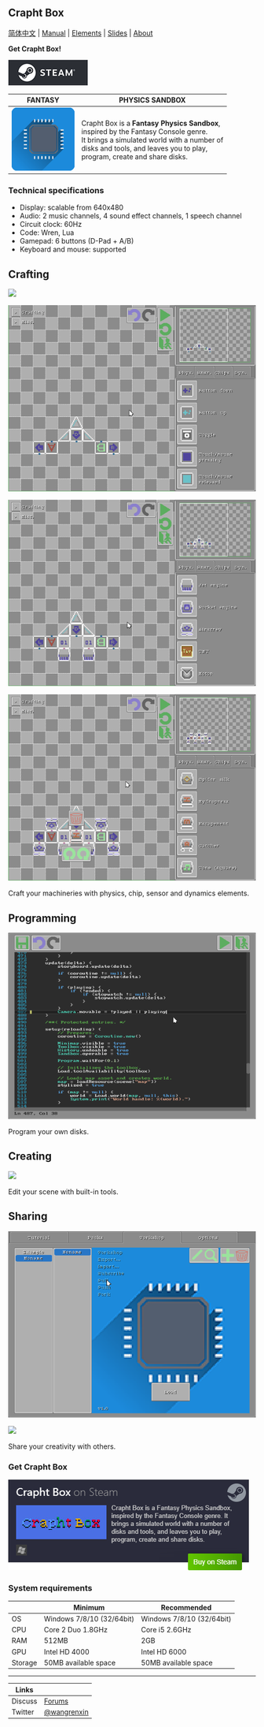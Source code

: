 <head>
<link rel="shortcut icon" type="image/x-icon" href="favicon.ico">
</head>

## Crapht Box

[简体中文](https://paladin-t.github.io/crft/README_cn) |
[Manual](https://paladin-t.github.io/crft/docs/manual) |
[Elements](https://paladin-t.github.io/crft/docs/elements) |
[Slides](https://paladin-t.github.io/crft/docs/slides) |
[About](https://paladin-t.github.io/crft/pages/about)

**Get Crapht Box!**

[![Crapht Box on Steam](pages/imgs/steam.png)](https://store.steampowered.com/app/1227090/)

| FANTASY | PHYSICS SANDBOX |
|----|----|
| <img src="pages/imgs/app.png" width="128"> | Crapht Box is a **Fantasy Physics Sandbox**, <br /> inspired by the Fantasy Console genre. <br /> It brings a simulated world with a number of <br /> disks and tools, and leaves you to play, <br /> program, create and share disks. |

### Technical specifications

* Display: scalable from 640x480
* Audio: 2 music channels, 4 sound effect channels, 1 speech channel
* Circuit clock: 60Hz
* Code: Wren, Lua
* Gamepad: 6 buttons (D-Pad + A/B)
* Keyboard and mouse: supported

## Crafting

![](pages/imgs/crafting0.gif)

![](pages/imgs/crafting1.gif)

![](pages/imgs/crafting2.gif)

![](pages/imgs/crafting3.gif)

Craft your machineries with physics, chip, sensor and dynamics elements.

## Programming

![](pages/imgs/programming0.png)

Program your own disks.

## Creating

![](pages/imgs/creating0.gif)

Edit your scene with built-in tools.

## Sharing

![](pages/imgs/sharing0.png)

![](pages/imgs/sharing1.gif)

Share your creativity with others.

### Get Crapht Box

[![Crapht Box on Steam](pages/imgs/on_steam.png)](https://store.steampowered.com/app/1227090/)

### System requirements

| | Minimum | Recommended |
|----|----|----|
| OS | Windows 7/8/10 (32/64bit) | Windows 7/8/10 (32/64bit) |
| CPU | Core 2 Duo 1.8GHz | Core i5 2.6GHz |
| RAM | 512MB | 2GB |
| GPU | Intel HD 4000 | Intel HD 6000 |
| Storage | 50MB available space | 50MB available space |

<hr>

| Links | |
|----|----|
| Discuss | [Forums](https://steamcommunity.com/app/1227090/discussions/) |
| Twitter | [@wangrenxin](https://twitter.com/wangrenxin) |
